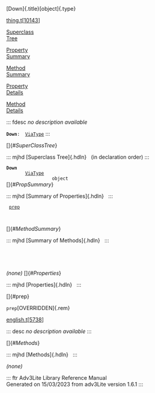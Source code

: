 [Down]{.title}[object]{.type}

[thing.t](../file/thing.t.html)\[[10143](../source/thing.t.html#10143)\]

[Superclass\
Tree](#_SuperClassTree_)

[Property\
Summary](#_PropSummary_)

[Method\
Summary](#_MethodSummary_)

[Property\
Details](#_Properties_)

[Method\
Details](#_Methods_)

::: fdesc
*no description available*

**`Down`**` :   `[`ViaType`](../object/ViaType.html)
:::

[]{#_SuperClassTree_}

::: mjhd
[Superclass Tree]{.hdln}   (in declaration order)
:::

**`Down`**\
`         `[`ViaType`](../object/ViaType.html)\
`                 object`\
[]{#_PropSummary_}

::: mjhd
[Summary of Properties]{.hdln}  
:::

` `[`prep`](#prep)`  `

` `

[]{#_MethodSummary_}

::: mjhd
[Summary of Methods]{.hdln}  
:::

` `

` `

*(none)* []{#_Properties_}

::: mjhd
[Properties]{.hdln}  
:::

[]{#prep}

`prep`[OVERRIDDEN]{.rem}

[english.t](../file/english.t.html)\[[5738](../source/english.t.html#5738)\]

::: desc
*no description available*
:::

[]{#_Methods_}

::: mjhd
[Methods]{.hdln}  
:::

*(none)*

::: ftr
Adv3Lite Library Reference Manual\
Generated on 15/03/2023 from adv3Lite version 1.6.1
:::
